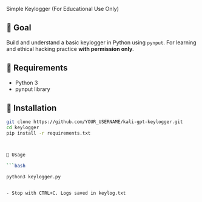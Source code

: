 Simple Keylogger (For Educational Use Only)

## 🎯 Goal
Build and understand a basic keylogger in Python using `pynput`. For learning and ethical hacking practice **with permission only**.

## 🧰 Requirements
- Python 3
- pynput library

## 🔧 Installation

```bash
git clone https://github.com/YOUR_USERNAME/kali-gpt-keylogger.git
cd keylogger
pip install -r requirements.txt



🚀 Usage

```bash

python3 keylogger.py


- Stop with CTRL+C. Logs saved in keylog.txt